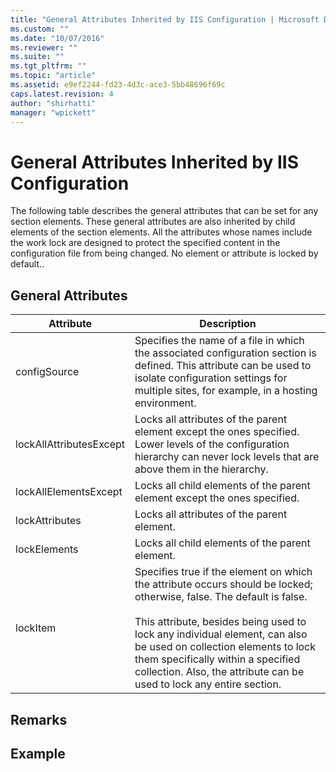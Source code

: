 ```yaml
---
title: "General Attributes Inherited by IIS Configuration | Microsoft Docs"
ms.custom: ""
ms.date: "10/07/2016"
ms.reviewer: ""
ms.suite: ""
ms.tgt_pltfrm: ""
ms.topic: "article"
ms.assetid: e9ef2244-fd23-4d3c-ace3-5bb48696f69c
caps.latest.revision: 4
author: "shirhatti"
manager: "wpickett"
---
```

# General Attributes Inherited by IIS Configuration
The following table describes the general attributes that can be set for any section elements. These general attributes are also inherited by child elements of the section elements. All the attributes whose names include the work lock are designed to protect the specified content in the configuration file from being changed. No element or attribute is locked by default..  
  
## General Attributes  
  
|Attribute|Description|  
|---------------|-----------------|  
|configSource|Specifies the name of a file in which the associated configuration section is defined. This attribute can be used to isolate configuration settings for multiple sites, for example, in a hosting environment.|  
|lockAllAttributesExcept|Locks all attributes of the parent element except the ones specified. Lower levels of the configuration hierarchy can never lock levels that are above them in the hierarchy.|  
|lockAllElementsExcept|Locks all child elements of the parent element except the ones specified.|  
|lockAttributes|Locks all attributes of the parent element.|  
|lockElements|Locks all child elements of the parent element.|  
|lockItem|Specifies true if the element on which the attribute occurs should be locked; otherwise, false. The default is false.<br /><br /> This attribute, besides being used to lock any individual element, can also be used on collection elements to lock them specifically within a specified collection. Also, the attribute can be used to lock any entire section.|  
  
## Remarks  
  
## Example